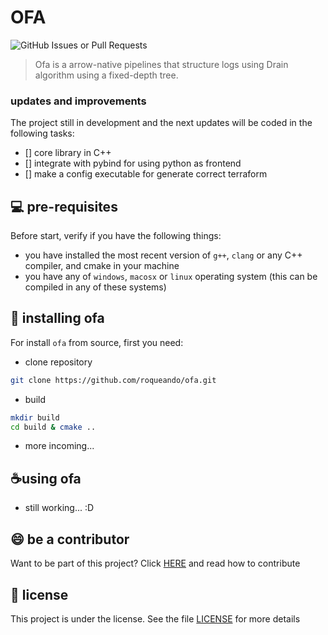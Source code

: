 # OFA

![GitHub Issues or Pull Requests](https://img.shields.io/github/issues-pr/roqueando/ofa)

> Ofa is a arrow-native pipelines that structure logs using Drain algorithm using a fixed-depth tree.

### updates and improvements

The project still in development and the next updates will be coded in the following tasks:
- [] core library in C++
- [] integrate with pybind for using python as frontend
- [] make a config executable for generate correct terraform

## 💻 pre-requisites

Before start, verify if you have the following things:

- you have installed the most recent version of `g++`, `clang` or any C++ compiler, and cmake in your machine
- you have any of `windows`, `macosx` or `linux` operating system (this can be compiled in any of these systems)

## 🚀 installing ofa

For install `ofa` from source, first you need:

- clone repository
```sh
git clone https://github.com/roqueando/ofa.git
```

- build
```sh
mkdir build
cd build & cmake ..
```

- more incoming...

## ☕using ofa 

- still working... :D

## 😄 be a contributor 

Want to be part of this project? Click [HERE](CONTRIBUTING.md) and read how to contribute

## 📝 license

This project is under the license. See the file [LICENSE](LICENSE.md) for more details
